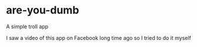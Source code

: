 # are-you-dumb

A simple troll app

I saw a video of this app on Facebook long time ago so I tried to do it myself
